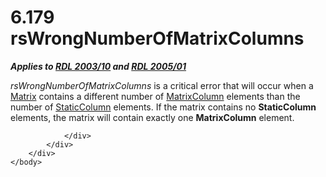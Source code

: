 <html dir="LTR" xmlns:mshelp="http://msdn.microsoft.com/mshelp" xmlns:ddue="http://ddue.schemas.microsoft.com/authoring/2003/5" xmlns:xlink="http://www.w3.org/1999/xlink" xmlns:tool="http://www.microsoft.com/tooltip">
    <head>
        <meta http-equiv="Content-Type" content="text/html; CHARSET=utf-8"></meta>
        <meta name="save" content="history"></meta>
        <title>6.179 rsWrongNumberOfMatrixColumns</title>
        <xml>
            <mshelp:toctitle title="6.179 rsWrongNumberOfMatrixColumns"></mshelp:toctitle>
            <mshelp:rltitle title="[MS-RDL]: rsWrongNumberOfMatrixColumns"></mshelp:rltitle>
            <mshelp:keyword index="A" term="c44d0d14-efb0-4385-bb22-0a80b3eb6b12"></mshelp:keyword>
            <mshelp:attr name="DCSext.ContentType" value="open specification"></mshelp:attr>
            <mshelp:attr name="AssetID" value="c44d0d14-efb0-4385-bb22-0a80b3eb6b12"></mshelp:attr>
            <mshelp:attr name="TopicType" value="kbRef"></mshelp:attr>
            <mshelp:attr name="DCSext.Title" value="[MS-RDL]: rsWrongNumberOfMatrixColumns" />
        </xml>
    </head>
    <body>
        <div id="header">
            <h1 class="heading">6.179 rsWrongNumberOfMatrixColumns</h1>
        </div>
        <div id="mainSection">
            <div id="mainBody">
                <div id="allHistory" class="saveHistory"></div>
                <div id="sectionSection0" class="section" name="collapseableSection">
                    

<p><b><i>Applies to </i></b><a href="a7e2ad00-07c8-4f6d-80ab-3ad55df7b233.md"><b><i>RDL 2003/10</i></b></a><b><i>
and </i></b><a href="3ebe2912-4958-4832-b391-cad1f5e13338.md"><b><i>RDL 2005/01</i></b></a></p>

<p><i>rsWrongNumberOfMatrixColumns</i> is a critical error that
will occur when a <a href="25419c0a-c7c6-43d7-8ca5-1af842666dcb.md">Matrix</a>
contains a different number of <a href="6fac9dfd-e5b6-4cf9-bb09-48b375eeccb8.md">MatrixColumn</a> elements than
the number of <a href="5ce81585-de46-403d-bfbf-feebaa70e46b.md">StaticColumn</a>
elements. If the matrix contains no <b>StaticColumn</b> elements, the matrix
will contain exactly one <b>MatrixColumn</b> element.</p>


                </div>
            </div>
        </div>
    </body>
</html>